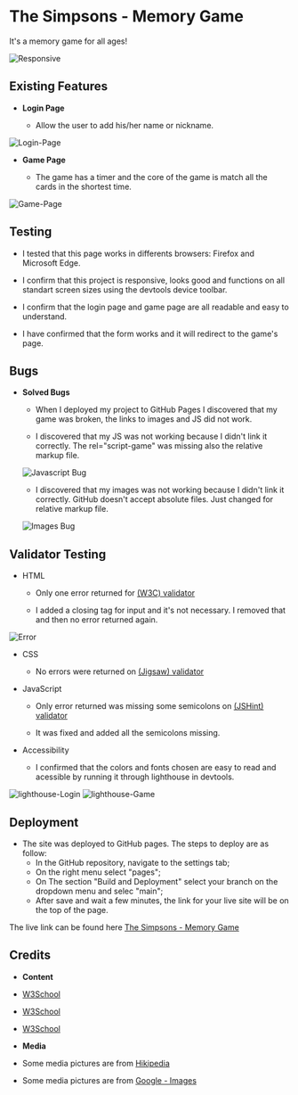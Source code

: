 # The Simpsons - Memory Game

It's a memory game for all ages!

![Responsive](https://github.com/Adriele-lima/The-Simpsons-Memory-Game/blob/main/assets/images/responsive.jpg)

## Existing Features

- __Login Page__

    - Allow the user to add his/her name or nickname.

![Login-Page](https://github.com/Adriele-lima/The-Simpsons-Memory-Game/blob/main/assets/images/login-page.jpg)

- __Game Page__

    - The game has a timer and the core of the game is match all the cards in the shortest time.

![Game-Page](https://github.com/Adriele-lima/The-Simpsons-Memory-Game/blob/main/assets/images/game-page.jpg)

## Testing

- I tested that this page works in differents browsers: Firefox and Microsoft Edge.

- I confirm that this project is responsive, looks good and functions on all standart screen sizes using the devtools device toolbar.

- I confirm that the login page and game page are all readable and easy to understand.

- I have confirmed that the form works and it will redirect to the game's page. 

## Bugs

- __Solved Bugs__

    - When I deployed my project to GitHub Pages I discovered that my game was broken, the links to images and JS did not work.

    - I discovered that my JS was not working because I didn't link it correctly. The rel="script-game"  was missing also the relative markup file. 

    ![Javascript Bug](https://github.com/Adriele-lima/The-Simpsons-Memory-Game/blob/main/assets/images/error-2.jpg)

    - I discovered that my images was not working because I didn't link it correctly. GitHub doesn't accept absolute files. Just changed for relative markup file.

    ![Images Bug](https://github.com/Adriele-lima/The-Simpsons-Memory-Game/blob/main/assets/images/error-3.jpg)

## Validator Testing

- HTML

    - Only one error returned for [(W3C) validator](https://validator.w3.org/nu/?doc=https%3A%2F%2Fcode-institute-org.github.io%2Flove-running-2.0%2Findex.html)

    - I added a closing tag for input and it's not necessary. I removed that and then no error returned again.

![Error](https://github.com/Adriele-lima/The-Simpsons-Memory-Game/blob/main/assets/images/error.jpg)

- CSS

    - No errors were returned on [(Jigsaw) validator](https://jigsaw.w3.org/css-validator/validator?uri=https%3A%2F%2Fvalidator.w3.org%2Fnu%2F%3Fdoc%3Dhttps%253A%252F%252Fcode-institute-org.github.io%252Flove-running-2.0%252Findex.html&profile=css3svg&usermedium=all&warning=1&vextwarning=&lang=en#css)

- JavaScript

    - Only error returned was missing some semicolons on [(JSHint) validator](https://jshint.com/)

    - It was fixed and added all the semicolons missing.

- Accessibility

    - I confirmed that the colors and fonts chosen are easy to read and acessible by running it through lighthouse in devtools.

![lighthouse-Login](https://github.com/Adriele-lima/The-Simpsons-Memory-Game/blob/main/assets/images/light-house-login.jpg)
![lighthouse-Game](https://github.com/Adriele-lima/The-Simpsons-Memory-Game/blob/main/assets/images/light-house-game.jpg)

## Deployment

- The site was deployed to GitHub pages. The steps to deploy are as follow:
    - In the GitHub repository, navigate to the settings tab;
    - On the right menu select "pages";
    - On The section "Build and Deployment" select your branch on the dropdown menu and selec "main";
    - After save and wait a few minutes, the link for your live site will be on the top of the page.

The live link can be found here [The Simpsons - Memory Game](https://adriele-lima.github.io/The-Simpsons-Memory-Game/)

## Credits

- __Content__

- [W3School](https://www.w3schools.com/JSREF/)

- [W3School](https://www.w3docs.com/snippets/javascript/how-to-randomize-shuffle-a-javascript-array.html)

- [W3School](https://developer.mozilla.org/en-US/docs/Web/JavaScript)

- __Media__

- Some media pictures are from [Hikipedia](https://www.w3schools.com/JSREF/met_win_setinterval.asp) 

- Some media pictures are from [Google - Images](https://www.google.com/) 